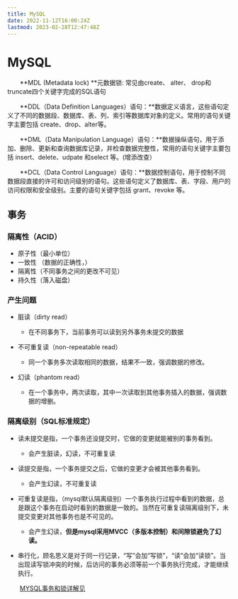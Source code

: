 ```yaml
---
title: MySQL
date: 2022-11-12T16:00:24Z
lastmod: 2023-02-28T12:47:48Z
---
```


# MySQL

　　**MDL (Metadata lock)  ​**元数据锁: 常见由create、 alter、 drop和truncate四个关键字完成的SQL语句

　　**DDL（Data Definition Languages）语句：**数据定义语言，这些语句定义了不同的数据段、数据库、表、列、索引等数据库对象的定义。常用的语句关键字主要包括 create、drop、alter等。

　　**DML（Data Manipulation Language）语句：**数据操纵语句，用于添加、删除、更新和查询数据库记录，并检查数据完整性，常用的语句关键字主要包括 insert、delete、udpate 和select 等。(增添改查）

　　**DCL（Data Control Language）语句：**数据控制语句，用于控制不同数据段直接的许可和访问级别的语句。这些语句定义了数据库、表、字段、用户的访问权限和安全级别。主要的语句关键字包括 grant、revoke 等。

## 事务

### 隔离性（ACID）

* 原子性（最小单位）
* 一致性 （数据的正确性，）
* 隔离性（不同事务之间的更改不可见）
* 持久性（落入磁盘）

### 产生问题

* 脏读（dirty read）

  * 在不同事务下，当前事务可以读到另外事务未提交的数据
* 不可重复读（non-repeatable read）

  * 同一个事务多次读取相同的数据，结果不一致，强调数据的修改。
* 幻读（phantom read）

  * 在一个事务中，两次读取，其中一次读取到其他事务插入的数据，强调数据的增删。

### 隔离级别（SQL标准规定）

* 读未提交是指，一个事务还没提交时，它做的变更就能被别的事务看到。

  * 会产生脏读，幻读，不可重复读
* 读提交是指，一个事务提交之后，它做的变更才会被其他事务看到。

  * 会产生幻读，不可重复读
* 可重复读是指，（mysql默认隔离级别）一个事务执行过程中看到的数据，总是跟这个事务在启动时看到的数据是一致的。当然在可重复读隔离级别下，未提交变更对其他事务也是不可见的。

  * 会产生幻读，**但是mysql采用MVCC（多版本控制）和间隙锁避免了幻读。**
* 串行化，顾名思义是对于同一行记录，“写”会加“写锁”，“读”会加“读锁”。当出现读写锁冲突的时候，后访问的事务必须等前一个事务执行完成，才能继续执行。

　　[MYSQL事务和锁详解见](siyuan://blocks/20221030195551-gwii7a2)

　　‍
